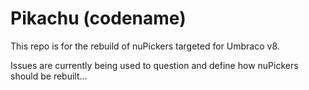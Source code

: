 # Pikachu (codename)

This repo is for the rebuild of nuPickers targeted for Umbraco v8.

Issues are currently being used to question and define how nuPickers should be rebuilt...

